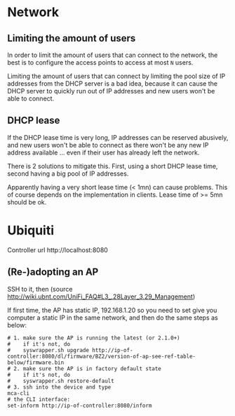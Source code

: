 Network
==========


Limiting the amount of users
------------------------------

In order to limit the amount of users that can connect to the network, the best is to configure the access points to access at most `N` users.

Limiting the amount of users that can connect by limiting the pool size of IP addresses from the DHCP server is a bad idea, because it can cause the DHCP server to quickly run out of IP addresses and new users won't be able to connect.


DHCP lease
------------

If the DHCP lease time is very long, IP addresses can be reserved abusively, and new users won't be able to connect as there won't be any new IP address available ... even if their user has already left the network.

There is 2 solutions to mitigate this. First, using a short DHCP lease time, second having a big pool of IP addresses.

Apparently having a very short lease time (< 1mn) can cause problems. This of course depends on the implementation in clients. Lease time of >= 5mn should be ok.


Ubiquiti
==========

Controller url http://localhost:8080

(Re-)adopting an AP
--------------------

SSH to it, then (source http://wiki.ubnt.com/UniFi_FAQ#L3_.28Layer_3.29_Management)

If first time, the AP has static IP, 192.168.1.20 so you need to set give you computer a static IP in the same network, and then do the same steps as below:

```
# 1. make sure the AP is running the latest (or 2.1.0+)
#    if it's not, do
#    syswrapper.sh upgrade http://ip-of-controller:8080/dl/firmware/BZ2/version-of-ap-see-ref-table-below/firmware.bin
# 2. make sure the AP is in factory default state
#    if it's not, do
#    syswrapper.sh restore-default
# 3. ssh into the device and type
mca-cli
# the CLI interface:
set-inform http://ip-of-controller:8080/inform
```
